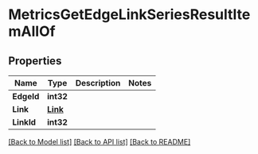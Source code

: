 # MetricsGetEdgeLinkSeriesResultItemAllOf

## Properties

Name | Type | Description | Notes
------------ | ------------- | ------------- | -------------
**EdgeId** | **int32** |  | 
**Link** | [**Link**](link.md) |  | 
**LinkId** | **int32** |  | 

[[Back to Model list]](../README.md#documentation-for-models) [[Back to API list]](../README.md#documentation-for-api-endpoints) [[Back to README]](../README.md)


